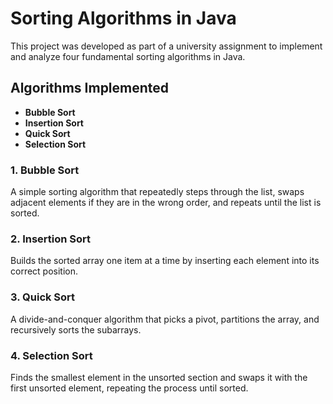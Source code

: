 # Sorting Algorithms in Java

This project was developed as part of a university assignment to implement and analyze four fundamental sorting algorithms in Java.

## Algorithms Implemented

- **Bubble Sort**
- **Insertion Sort**
- **Quick Sort**
- **Selection Sort**

### 1. Bubble Sort
A simple sorting algorithm that repeatedly steps through the list, swaps adjacent elements if they are in the wrong order, and repeats until the list is sorted.

### 2. Insertion Sort
Builds the sorted array one item at a time by inserting each element into its correct position.

### 3. Quick Sort
A divide-and-conquer algorithm that picks a pivot, partitions the array, and recursively sorts the subarrays.

### 4. Selection Sort
Finds the smallest element in the unsorted section and swaps it with the first unsorted element, repeating the process until sorted.
